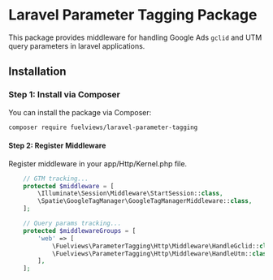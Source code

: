 # Laravel Parameter Tagging Package

This package provides middleware for handling Google Ads `gclid` and UTM query parameters in laravel applications.

## Installation

### Step 1: Install via Composer

You can install the package via Composer:

```bash
composer require fuelviews/laravel-parameter-tagging
```

#### Step 2: Register Middleware

Register middleware in your app/Http/Kernel.php file.

```php
    // GTM tracking...
    protected $middleware = [
        \Illuminate\Session\Middleware\StartSession::class,
        \Spatie\GoogleTagManager\GoogleTagManagerMiddleware::class,
    ];

    // Query params tracking...
    protected $middlewareGroups = [
        'web' => [
            \Fuelviews\ParameterTagging\Http\Middleware\HandleGclid::class,
            \Fuelviews\ParameterTagging\Http\Middleware\HandleUtm::class,
        ],
    ];
```